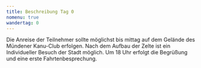 ```yaml
---
title: Beschreibung Tag 0
nomenu: true
wandertag: 0
---
```


Die Anreise der Teilnehmer sollte möglichst bis mittag auf dem Gelände des Mündener Kanu-Club erfolgen. Nach dem Aufbau der Zelte ist ein Individueller Besuch der Stadt möglich. Um 18 Uhr erfolgt die Begrüßung und eine erste Fahrtenbesprechung.
